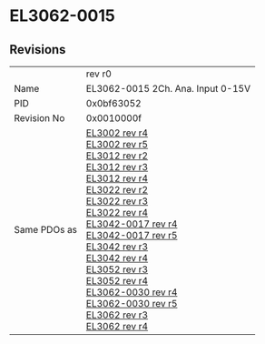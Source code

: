 # EL3062-0015

## Revisions
<table>
<tr>
<td></td>
<td>rev r0</td>
</tr>
<tr>
<td>Name</td>
<td>EL3062-0015 2Ch. Ana. Input 0-15V</td>
</tr>
<tr>
<td>PID</td>
<td>0x0bf63052</td>
</tr>
<tr>
<td>Revision No</td>
<td>0x0010000f</td>
</tr>
<tr>
<td>Same PDOs as</td>
<td><a href="EL3002.md">EL3002 rev r4</a><br/><a href="EL3002.md">EL3002 rev r5</a><br/><a href="EL3012.md">EL3012 rev r2</a><br/><a href="EL3012.md">EL3012 rev r3</a><br/><a href="EL3012.md">EL3012 rev r4</a><br/><a href="EL3022.md">EL3022 rev r2</a><br/><a href="EL3022.md">EL3022 rev r3</a><br/><a href="EL3022.md">EL3022 rev r4</a><br/><a href="EL3042-0017.md">EL3042-0017 rev r4</a><br/><a href="EL3042-0017.md">EL3042-0017 rev r5</a><br/><a href="EL3042.md">EL3042 rev r3</a><br/><a href="EL3042.md">EL3042 rev r4</a><br/><a href="EL3052.md">EL3052 rev r3</a><br/><a href="EL3052.md">EL3052 rev r4</a><br/><a href="EL3062-0030.md">EL3062-0030 rev r4</a><br/><a href="EL3062-0030.md">EL3062-0030 rev r5</a><br/><a href="EL3062.md">EL3062 rev r3</a><br/><a href="EL3062.md">EL3062 rev r4</a></td>
</tr>
</table>
